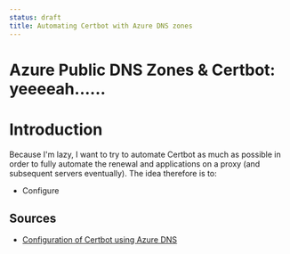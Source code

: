 ```yaml
---
status: draft
title: Automating Certbot with Azure DNS zones
---
```

# Azure Public DNS Zones & Certbot: yeeeeah......

# Introduction
Because I'm lazy, I want to try to automate Certbot as much as possible in order to fully automate the renewal and applications on a proxy (and subsequent servers eventually).
The idea therefore is to:
* Configure 

## Sources
* [Configuration of Certbot using Azure DNS](https://docs.certbot-dns-azure.co.uk/en/latest/)